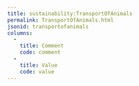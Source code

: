 ```yaml
---
title: sustainability:TransportOfAnimals
permalink: TransportOfAnimals.html
jsonid: transportofanimals
columns:
  - 
    title: Comment
    code: comment
  - 
    title: Value
    code: value
---
```

